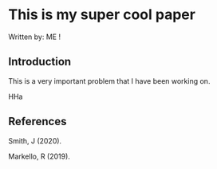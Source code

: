 # This is my super cool paper
Written by: ME !


##  Introduction

This is a very important problem that I have been working on.

HHa

## References

Smith, J (2020).

Markello, R (2019).
